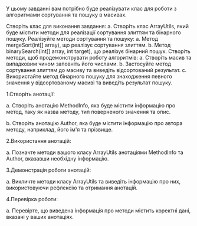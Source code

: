 У цьому завданні вам потрібно буде реалізувати клас для роботи з алгоритмами сортування та пошуку в масивах.

Створіть клас для виконання завдання:
a. Створіть клас ArrayUtils, який буде містити методи для реалізації сортування злиттям та бінарного пошуку.
Реалізуйте методи сортування та пошуку:
a. Метод mergeSort(int[] array), що реалізує сортування злиттям.
b. Метод binarySearch(int[] array, int target), що реалізує бінарний пошук.
Створіть методи, щоб продемонструвати роботу алгоритмів:
a. Створіть масив та випадковим чином заповніть його числами.
b. Застосуйте метод сортування злиттям до масиву та виведіть відсортований результат.
c. Використайте метод бінарного пошуку для знаходження певного значення у відсортованому масиві та виведіть результат пошуку.


1.Створіть анотації:

  a. Створіть анотацію MethodInfo, яка буде містити інформацію про метод, таку як назва методу, тип поверненого значення та опис.

  b. Створіть анотацію Author, яка буде містити інформацію про автора методу, наприклад, його ім'я та прізвище.

2.Використання анотацій:

  a. Позначте методи вашого класу ArrayUtils анотаціями MethodInfo та Author, вказавши необхідну інформацію.

3.Демонстрація роботи анотацій:

  a. Викличте методи класу ArrayUtils та виведіть інформацію про них, використовуючи рефлексію та отримання анотацій.

4.Перевірка роботи:

  a. Перевірте, що виведена інформація про методи містить коректні дані, вказані у ваших анотаціях.
